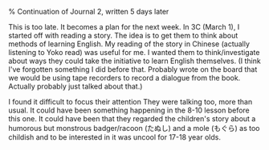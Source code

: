 % Continuation of Journal 2, written 5 days later

This is too late. It becomes a plan for the next week. In 3C (March 1), I started off with reading a story. The idea is to get them to think about methods of learning English. My reading of the story in Chinese (actually listening to Yoko read) was useful for me. I wanted them to think/investigate about ways they could take the initiative to learn English themselves. (I think I've forgotten something I did before that. Probably wrote on the board that we would be using tape recorders to record a dialogue from the book. Actually probably just talked about that.)

I found it difficult to focus their attention They were talking too, more than usual. It could have been something happening in the 8-10 lesson before this one. It could have been that they regarded the children's story about a humorous but monstrous badger/racoon (たぬし) and a mole (もぐら) as too childish and to be interested in it was uncool for 17-18 year olds.
